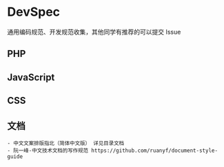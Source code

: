 # DevSpec
通用编码规范、开发规范收集，其他同学有推荐的可以提交 Issue

## PHP

## JavaScript

## CSS

## 文档
    - 中文文案排版指北（简体中文版） 详见目录文档
    - 阮一峰-中文技术文档的写作规范 https://github.com/ruanyf/document-style-guide
